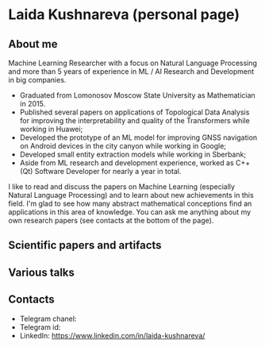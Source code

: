 # Laida Kushnareva (personal page)

## About me

Machine Learning Researcher with a focus on Natural Language Processing and more than 5 years of experience in ML / AI Research and Development in big companies. 

- Graduated from Lomonosov Moscow State University as Mathematician in 2015.
- Published several papers on applications of Topological Data Analysis for improving the interpretability and quality of the Transformers while working in Huawei;
- Developed the prototype of an ML model for improving GNSS navigation on Android devices in the city canyon while working in Google;
- Developed small entity extraction models while working in Sberbank;
- Aside from ML research and development experience, worked as C++(Qt) Software Developer for nearly a year in total.

I like to read and discuss the papers on Machine Learning (especially Natural Language Processing) and to learn about new achievements in this field. I'm glad to see how many abstract mathematical conceptions find an applications in this area of knowledge. You can ask me anything about my own research papers (see contacts at the bottom of the page). 

## Scientific papers and artifacts


## Various talks


## Contacts

- Telegram chanel:
- Telegram id: 
- LinkedIn: https://www.linkedin.com/in/laida-kushnareva/
